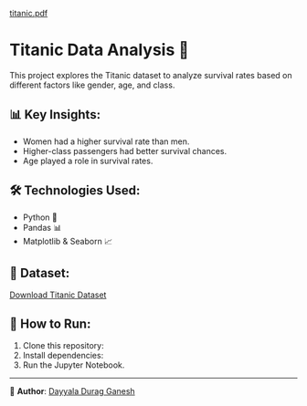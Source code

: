 [titanic.pdf](https://github.com/user-attachments/files/19566210/titanic.pdf)
# Titanic Data Analysis 🚢
This project explores the Titanic dataset to analyze survival rates based on different factors like gender, age, and class.

## 📊 Key Insights:
- Women had a higher survival rate than men.
- Higher-class passengers had better survival chances.
- Age played a role in survival rates.

## 🛠 Technologies Used:
- Python 🐍
- Pandas 📊
- Matplotlib & Seaborn 📈

## 📁 Dataset:
[Download Titanic Dataset](https://www.kaggle.com/c/titanic/data)

## 📝 How to Run:
1. Clone this repository:  
2. Install dependencies:  
3. Run the Jupyter Notebook.

---
👤 **Author**: [Dayyala Durag Ganesh](www.linkedin.com/in/dayyala-durga-ganesh)  
